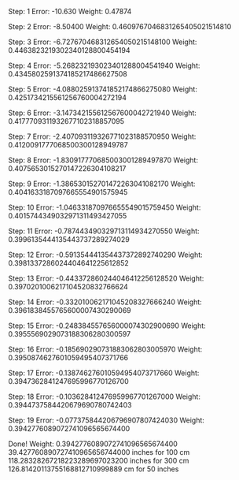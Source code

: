 Step: 1
Error: -10.630
Weight: 0.47874

Step: 2
Error: -8.50400
Weight: 0.4609767046831265405021514810

Step: 3
Error: -6.727670468312654050215148100
Weight: 0.4463823219302340128800454194

Step: 4
Error: -5.268232193023401288004541940
Weight: 0.4345802591374185217486627508

Step: 5
Error: -4.088025913741852174866275080
Weight: 0.4251734215561256760004272194

Step: 6
Error: -3.147342155612567600042721940
Weight: 0.4177709311932677102318857095

Step: 7
Error: -2.407093119326771023188570950
Weight: 0.4120091777068500300128949787

Step: 8
Error: -1.830917770685003001289497870
Weight: 0.4075653015270147226304108217

Step: 9
Error: -1.386530152701472263041082170
Weight: 0.4041633187097665554901575945

Step: 10
Error: -1.046331870976655549015759450
Weight: 0.4015744349032971311493427055

Step: 11
Error: -0.787443490329713114934270550
Weight: 0.3996135444135443737289274029

Step: 12
Error: -0.591354441354437372892740290
Weight: 0.3981337286024404641225612852

Step: 13
Error: -0.443372860244046412256128520
Weight: 0.3970201006217104520832766624

Step: 14
Error: -0.332010062171045208327666240
Weight: 0.3961838455765600007430290069

Step: 15
Error: -0.248384557656000074302900690
Weight: 0.3955569029073188306280300597

Step: 16
Error: -0.185690290731883062803005970
Weight: 0.3950874627601059495407371766

Step: 17
Error: -0.138746276010594954073717660
Weight: 0.3947362841247695996770126700

Step: 18
Error: -0.103628412476959967701267000
Weight: 0.3944737584420679690780742403

Step: 19
Error: -0.077375844206796907807424030
Weight: 0.3942776089072741096565674400

Done! Weight: 0.3942776089072741096565674400
39.427760890727410965656744000 inches for 100 cm
118.28328267218223289697023200 inches for 300 cm
126.81420113755168812710999889 cm for 50 inches